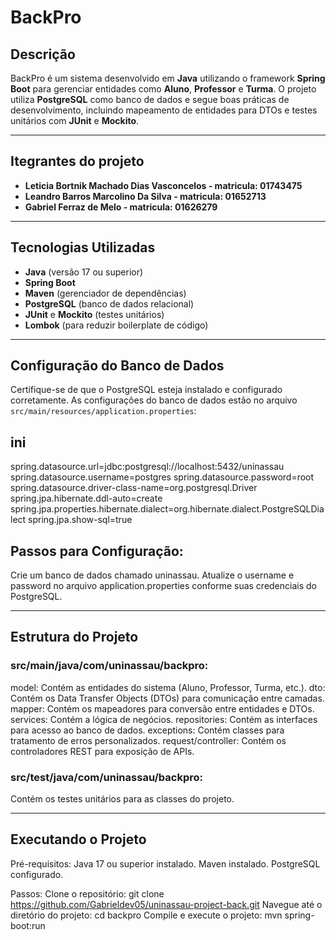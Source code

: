 # BackPro

## Descrição
BackPro é um sistema desenvolvido em **Java** utilizando o framework **Spring Boot** para gerenciar entidades como **Aluno**, **Professor** e **Turma**. O projeto utiliza **PostgreSQL** como banco de dados e segue boas práticas de desenvolvimento, incluindo mapeamento de entidades para DTOs e testes unitários com **JUnit** e **Mockito**.

---
## Itegrantes do projeto
- **Leticia Bortnik Machado Dias Vasconcelos - matricula: 01743475**
- **Leandro Barros Marcolino Da Silva - matricula: 01652713**
- **Gabriel Ferraz de Melo - matricula: 01626279**

---
## Tecnologias Utilizadas
- **Java** (versão 17 ou superior)
- **Spring Boot**
- **Maven** (gerenciador de dependências)
- **PostgreSQL** (banco de dados relacional)
- **JUnit** e **Mockito** (testes unitários)
- **Lombok** (para reduzir boilerplate de código)

---

## Configuração do Banco de Dados
Certifique-se de que o PostgreSQL esteja instalado e configurado corretamente. As configurações do banco de dados estão no arquivo `src/main/resources/application.properties`:

## ini
spring.datasource.url=jdbc:postgresql://localhost:5432/uninassau
spring.datasource.username=postgres
spring.datasource.password=root
spring.datasource.driver-class-name=org.postgresql.Driver
spring.jpa.hibernate.ddl-auto=create
spring.jpa.properties.hibernate.dialect=org.hibernate.dialect.PostgreSQLDialect
spring.jpa.show-sql=true

## Passos para Configuração:
Crie um banco de dados chamado uninassau.
Atualize o username e password no arquivo application.properties conforme suas credenciais do PostgreSQL.

<hr></hr>

## Estrutura do Projeto
### src/main/java/com/uninassau/backpro:
model: Contém as entidades do sistema (Aluno, Professor, Turma, etc.).
dto: Contém os Data Transfer Objects (DTOs) para comunicação entre camadas.
mapper: Contém os mapeadores para conversão entre entidades e DTOs.
services: Contém a lógica de negócios.
repositories: Contém as interfaces para acesso ao banco de dados.
exceptions: Contém classes para tratamento de erros personalizados.
request/controller: Contém os controladores REST para exposição de APIs.

### src/test/java/com/uninassau/backpro:
Contém os testes unitários para as classes do projeto.

<hr></hr>

## Executando o Projeto
Pré-requisitos:
Java 17 ou superior instalado.
Maven instalado.
PostgreSQL configurado.

Passos:
Clone o repositório:
git clone https://github.com/Gabrieldev05/uninassau-project-back.git
Navegue até o diretório do projeto:
cd backpro
Compile e execute o projeto:
mvn spring-boot:run

